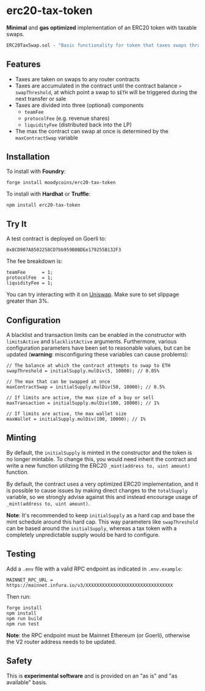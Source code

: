 # erc20-tax-token

**Minimal** and **gas optimized** implementation of an ERC20 token with taxable swaps.

```ml
ERC20TaxSwap.sol - "Basic functionality for token that taxes swaps through a UniswapV2 pair"
```

## Features

- Taxes are taken on swaps to any router contracts
- Taxes are accumulated in the contract until the contract balance `> swapThreshold`, at which point a swap to `$ETH` will be triggered during the next transfer or sale
- Taxes are divided into three (optional) components
  - `teamFee`
  - `protocolFee` (e.g. revenue shares)
  - `liquidityFee` (distributed back into the LP)
- The max the contract can swap at once is determined by the `maxContractSwap` variable

## Installation

To install with **Foundry**:

```text
forge install moodycoins/erc20-tax-token
```

To install with **Hardhat** or **Truffle**:

```text
npm install erc20-tax-token
```

## Try It

A test contract is deployed on Goerli to:

```solidity
0x8CD907A8502258CD7bb959B0BDEe179255B132F3
```

The fee breakdown is:

```solidity
teamFee      = 1;
protocolFee  = 1;
liquidityFee = 1;
```

You can try interacting with it on [Uniswap](https://app.uniswap.org/swap?outputCurrency=0x8CD907A8502258CD7bb959B0BDEe179255B132F3&chain=goerli). Make sure to set slippage greater than 3%.

## Configuration

A blacklist and transaction limits can be enabled in the constructor with `limitsActive` and `blacklistActive` arguments. Furthermore, various configuration parameters have been set to reasonable values, but can be updated (**warning**: misconfiguring these variables can cause problems):

```solidity
// The balance at which the contract attempts to swap to ETH
swapThreshold = initialSupply.mulDiv(5, 10000); // 0.05%

// The max that can be swapped at once
maxContractSwap = initialSupply.mulDiv(50, 10000); // 0.5%

// If limits are active, the max size of a buy or sell
maxTransaction = initialSupply.mulDiv(100, 10000); // 1%

// If limits are active, the max wallet size
maxWallet = initialSupply.mulDiv(100, 10000); // 1%
```

## Minting

By default, the `initialSupply` is minted in the constructor and the token is no longer mintable. To change this, you would need inherit the contract and write a new function utilizing the ERC20 `_mint(address to, uint amount)` function.

By default, the contract uses a very optimized ERC20 implementation, and it is possible to cause issues by making direct changes to the `totalSupply` variable, so we strongly advise against this and instead encourage usage of `_mint(address to, uint amount)`.

**Note**: It's recommended to keep `initialSupply` as a hard cap and base the mint schedule around this hard cap. This way parameters like `swapThreshold` can be based around the `initialSupply`, whereas a tax token with a completely unpredictable supply would be hard to configure.

## Testing

Add a `.env` file with a valid RPC endpoint as indicated in `.env.example`:

```text
MAINNET_RPC_URL = https://mainnet.infura.io/v3/XXXXXXXXXXXXXXXXXXXXXXXXXXXXXXXX
```

Then run:

```text
forge install
npm install
npm run build
npm run test
```

**Note**: the RPC endpoint must be Mainnet Ethereum (or Goerli), otherwise the V2 router address needs to be updated.

## Safety

This is **experimental software** and is provided on an "as is" and "as available" basis.
